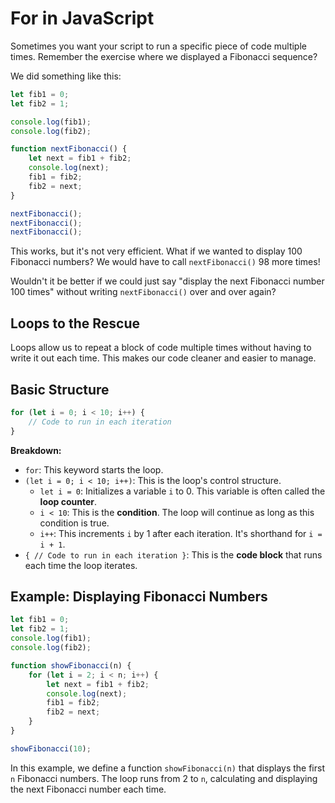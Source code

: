 # For in JavaScript

Sometimes you want your script to run a specific piece of code multiple times. Remember the exercise where we displayed a Fibonacci sequence?

We did something like this:

```javascript
let fib1 = 0;
let fib2 = 1;

console.log(fib1);
console.log(fib2);

function nextFibonacci() {
    let next = fib1 + fib2;
    console.log(next);
    fib1 = fib2;
    fib2 = next;
}

nextFibonacci();
nextFibonacci();
nextFibonacci();
```

This works, but it's not very efficient. What if we wanted to display 100 Fibonacci numbers? We would have to call `nextFibonacci()` 98 more times!

Wouldn't it be better if we could just say "display the next Fibonacci number 100 times" without writing `nextFibonacci()` over and over again?

## Loops to the Rescue

Loops allow us to repeat a block of code multiple times without having to write it out each time. This makes our code cleaner and easier to manage.

## Basic Structure

```javascript
for (let i = 0; i < 10; i++) {
    // Code to run in each iteration
}
```

**Breakdown:**

-   `for`: This keyword starts the loop.
-   `(let i = 0; i < 10; i++)`: This is the loop's control structure.
    -   `let i = 0`: Initializes a variable `i` to 0. This variable is often called the **loop counter**.
    -   `i < 10`: This is the **condition**. The loop will continue as long as this condition is true.
    -   `i++`: This increments `i` by 1 after each iteration. It's shorthand for `i = i + 1`.
-   `{ // Code to run in each iteration }`: This is the **code block** that runs each time the loop iterates.

## Example: Displaying Fibonacci Numbers

```javascript
let fib1 = 0;
let fib2 = 1;
console.log(fib1);
console.log(fib2);

function showFibonacci(n) {
    for (let i = 2; i < n; i++) {
        let next = fib1 + fib2;
        console.log(next);
        fib1 = fib2;
        fib2 = next;
    }
}

showFibonacci(10);
```

In this example, we define a function `showFibonacci(n)` that displays the first `n` Fibonacci numbers. The loop runs from 2 to `n`, calculating and displaying the next Fibonacci number each time.

